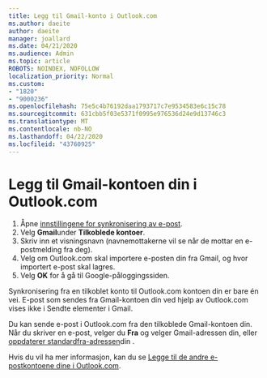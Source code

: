 ```yaml
---
title: Legg til Gmail-konto i Outlook.com
ms.author: daeite
author: daeite
manager: joallard
ms.date: 04/21/2020
ms.audience: Admin
ms.topic: article
ROBOTS: NOINDEX, NOFOLLOW
localization_priority: Normal
ms.custom:
- "1820"
- "9000236"
ms.openlocfilehash: 75e5c4b76192daa1793717c7e9534583e6c15c78
ms.sourcegitcommit: 631cbb5f03e5371f0995e976536d24e9d13746c3
ms.translationtype: MT
ms.contentlocale: nb-NO
ms.lasthandoff: 04/22/2020
ms.locfileid: "43760925"
---
```

# <a name="add-your-gmail-account-to-outlookcom"></a>Legg til Gmail-kontoen din i Outlook.com

1. Åpne [innstillingene for synkronisering av e-post](https://go.microsoft.com/fwlink/?linkid=875264).
2. Velg **Gmail**under **Tilkoblede kontoer**.
3. Skriv inn et visningsnavn (navnemottakerne vil se når de mottar en e-postmelding fra deg).
4. Velg om Outlook.com skal importere e-posten din fra Gmail, og hvor importert e-post skal lagres.
5. Velg **OK** for å gå til Google-påloggingssiden.

Synkronisering fra en tilkoblet konto til Outlook.com kontoen din er bare én vei. E-post som sendes fra Gmail-kontoen din ved hjelp av Outlook.com vises ikke i Sendte elementer i Gmail.

Du kan sende e-post i Outlook.com fra den tilkoblede Gmail-kontoen din. Når du skriver en e-post, velger du **Fra** og velger Gmail-adressen din, eller [oppdaterer standardfra-adressen](https://go.microsoft.com/fwlink/?linkid=875264)din .

Hvis du vil ha mer informasjon, kan du se [Legge til de andre e-postkontoene dine i Outlook.com](https://support.office.com/article/c5224df4-5885-4e79-91ba-523aa743f0ba?wt.mc_id=Office_Outlook_com_Alchemy).